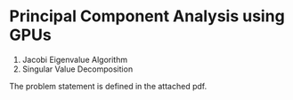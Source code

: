 # Principal Component Analysis using GPUs

1. Jacobi Eigenvalue Algorithm
2. Singular Value Decomposition

The problem statement is defined in the attached pdf.

